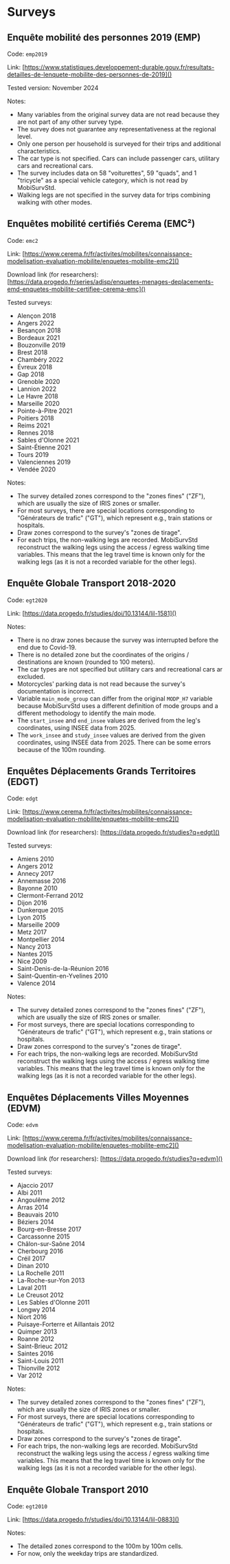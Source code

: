 # Surveys

## Enquête mobilité des personnes 2019 (EMP)

Code: `emp2019`

Link: [https://www.statistiques.developpement-durable.gouv.fr/resultats-detailles-de-lenquete-mobilite-des-personnes-de-2019]()

Tested version: November 2024

Notes:

- Many variables from the original survey data are not read because they are not part of any other
  survey type.
- The survey does not guarantee any representativeness at the regional level.
- Only one person per household is surveyed for their trips and additional characteristics.
- The car type is not specified. Cars can include passenger cars, utilitary cars and recreational
  cars.
- The survey includes data on 58 "voiturettes", 59 "quads", and 1 "tricycle" as a special vehicle
  category, which is not read by MobiSurvStd.
- Walking legs are not specified in the survey data for trips combining walking with other modes.

## Enquêtes mobilité certifiés Cerema (EMC²)

Code: `emc2`

Link: [https://www.cerema.fr/fr/activites/mobilites/connaissance-modelisation-evaluation-mobilite/enquetes-mobilite-emc2]()

Download link (for researchers): [https://data.progedo.fr/series/adisp/enquetes-menages-deplacements-emd-enquetes-mobilite-certifiee-cerema-emc]()

Tested surveys:

- Alençon 2018
- Angers 2022
- Besançon 2018
- Bordeaux 2021
- Bouzonville 2019
- Brest 2018
- Chambéry 2022
- Évreux 2018
- Gap 2018
- Grenoble 2020
- Lannion 2022
- Le Havre 2018
- Marseille 2020
- Pointe-à-Pitre 2021
- Poitiers 2018
- Reims 2021
- Rennes 2018
- Sables d'Olonne 2021
- Saint-Étienne 2021
- Tours 2019
- Valenciennes 2019
- Vendée 2020

Notes:

- The survey detailed zones correspond to the "zones fines" ("ZF"), which are usually the size of
  IRIS zones or smaller.
- For most surveys, there are special locations corresponding to "Générateurs de trafic" ("GT"),
  which represent e.g., train stations or hospitals.
- Draw zones correspond to the survey's "zones de tirage".
- For each trips, the non-walking legs are recorded. MobiSurvStd reconstruct the walking legs using
  the access / egress walking time variables. This means that the leg travel time is known only for
  the walking legs (as it is not a recorded variable for the other legs).

## Enquête Globale Transport 2018-2020

Code: `egt2020`

Link: [https://data.progedo.fr/studies/doi/10.13144/lil-1581]()

Notes:

- There is no draw zones because the survey was interrupted before the end due to Covid-19.
- There is no detailed zone but the coordinates of the origins / destinations are known (rounded to
  100 meters).
- The car types are not specified but utilitary cars and recreational cars ar excluded.
- Motorcycles' parking data is not read because the survey's documentation is incorrect.
- Variable `main_mode_group` can differ from the original `MODP_H7` variable because MobiSurvStd
  uses a different definition of mode groups and a different methodology to identify the main mode.
- The `start_insee` and `end_insee` values are derived from the leg's coordinates, using INSEE data
  from 2025.
- The `work_insee` and `study_insee` values are derived from the given coordinates, using INSEE data
  from 2025. There can be some errors because of the 100m rounding.

## Enquêtes Déplacements Grands Territoires (EDGT)

Code: `edgt`

Link: [https://www.cerema.fr/fr/activites/mobilites/connaissance-modelisation-evaluation-mobilite/enquetes-mobilite-emc2]()

Download link (for researchers): [https://data.progedo.fr/studies?q=edgt]()

Tested surveys:

- Amiens 2010
- Angers 2012
- Annecy 2017
- Annemasse 2016
- Bayonne 2010
- Clermont-Ferrand 2012
- Dijon 2016
- Dunkerque 2015
- Lyon 2015
- Marseille 2009
- Metz 2017
- Montpellier 2014
- Nancy 2013
- Nantes 2015
- Nice 2009
- Saint-Denis-de-la-Réunion 2016
- Saint-Quentin-en-Yvelines 2010
- Valence 2014

Notes:

- The survey detailed zones correspond to the "zones fines" ("ZF"), which are usually the size of
  IRIS zones or smaller.
- For most surveys, there are special locations corresponding to "Générateurs de trafic" ("GT"),
  which represent e.g., train stations or hospitals.
- Draw zones correspond to the survey's "zones de tirage".
- For each trips, the non-walking legs are recorded. MobiSurvStd reconstruct the walking legs using
  the access / egress walking time variables. This means that the leg travel time is known only for
  the walking legs (as it is not a recorded variable for the other legs).

## Enquêtes Déplacements Villes Moyennes (EDVM)

Code: `edvm`

Link: [https://www.cerema.fr/fr/activites/mobilites/connaissance-modelisation-evaluation-mobilite/enquetes-mobilite-emc2]()

Download link (for researchers): [https://data.progedo.fr/studies?q=edvm]()

Tested surveys:

- Ajaccio 2017
- Albi 2011
- Angoulême 2012
- Arras 2014
- Beauvais 2010
- Béziers 2014
- Bourg-en-Bresse 2017
- Carcassonne 2015
- Châlon-sur-Saône 2014
- Cherbourg 2016
- Créil 2017
- Dinan 2010
- La Rochelle 2011
- La-Roche-sur-Yon 2013
- Laval 2011
- Le Creusot 2012
- Les Sables d'Olonne 2011
- Longwy 2014
- Niort 2016
- Puisaye-Forterre et Aillantais 2012
- Quimper 2013
- Roanne 2012
- Saint-Brieuc 2012
- Saintes 2016
- Saint-Louis 2011
- Thionville 2012
- Var 2012

Notes:

- The survey detailed zones correspond to the "zones fines" ("ZF"), which are usually the size of
  IRIS zones or smaller.
- For most surveys, there are special locations corresponding to "Générateurs de trafic" ("GT"),
  which represent e.g., train stations or hospitals.
- Draw zones correspond to the survey's "zones de tirage".
- For each trips, the non-walking legs are recorded. MobiSurvStd reconstruct the walking legs using
  the access / egress walking time variables. This means that the leg travel time is known only for
  the walking legs (as it is not a recorded variable for the other legs).


## Enquête Globale Transport 2010

Code: `egt2010`

Link: [https://data.progedo.fr/studies/doi/10.13144/lil-0883]()

Notes:

- The detailed zones correspond to the 100m by 100m cells.
- For now, only the weekday trips are standardized.

